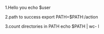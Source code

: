 1.Hello you
echo $user

2.path to success
export PATH=$PATH:/action

3.count directories in PATH
echo $PATH | wc- l
